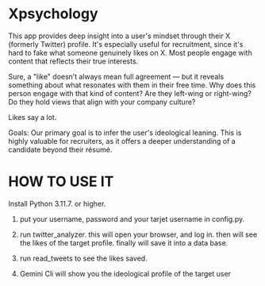 # Xpsychology


This app provides deep insight into a user's mindset through their X (formerly Twitter) profile. It's especially useful for recruitment, since it's hard to fake what someone genuinely likes on X. Most people engage with content that reflects their true interests.

Sure, a "like" doesn’t always mean full agreement — but it reveals something about what resonates with them in their free time. Why does this person engage with that kind of content? Are they left-wing or right-wing? Do they hold views that align with your company culture?

Likes say a lot.

Goals:
Our primary goal is to infer the user's ideological leaning. This is highly valuable for recruiters, as it offers a deeper understanding of a candidate beyond their résumé.

# HOW TO USE IT

Install Python 3.11.7. or higher. 


1) put your username, password and your tarjet username in config.py.

2) run twitter_analyzer. this will open your browser, and log in. then will see the likes of the target profile. finally will save it into a data base.

3) run read_tweets to see the likes saved.

4) Gemini Cli will show you the ideological profile of the target user





